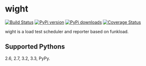 wight
=====

[![Build Status](https://travis-ci.org/heynemann/wight.png?branch=master)](https://travis-ci.org/heynemann/wight)
[![PyPi version](https://pypip.in/v/wight/badge.png)](https://crate.io/packages/$REPO/)
[![PyPi downloads](https://pypip.in/d/wight/badge.png)](https://crate.io/packages/$REPO/)
[![Coverage Status](https://coveralls.io/repos/heynemann/wight/badge.png?branch=master)](https://coveralls.io/r/heynemann/wight?branch=master)

wight is a load test scheduler and reporter based on funkload.

Supported Pythons
-----------------

2.6, 2.7, 3.2, 3.3, PyPy.
